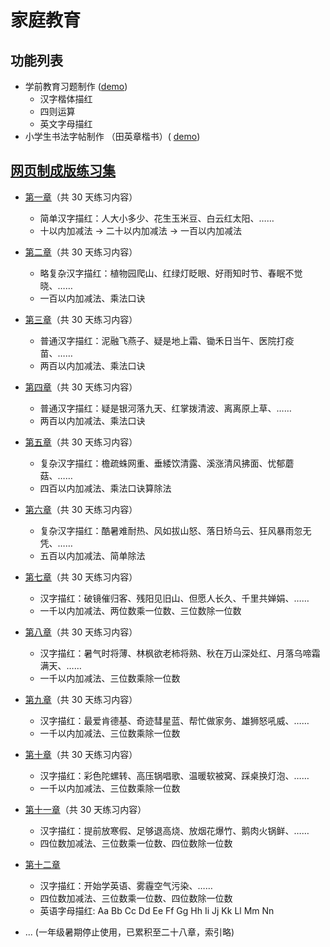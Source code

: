 # 家庭教育

## 功能列表
- 学前教育习题制作 ([demo](https://huangjian.github.io/FamilyEducation/Generator))
    - 汉字楷体描红
    - 四则运算
    - 英文字母描红
- 小学生书法字帖制作 （田英章楷书）( [demo](https://huangjian.github.io/FamilyEducation/Generator/writing-book.html))

## [网页制成版练习集](https://huangjian.github.io/FamilyEducation/)

- [第一章](https://huangjian.github.io/FamilyEducation/Exercise/chapter-1)（共 30 天练习内容）
    - 简单汉字描红：人大小多少、花生玉米豆、白云红太阳、……
    - 十以内加减法 → 二十以内加减法 → 一百以内加减法

- [第二章](https://huangjian.github.io/FamilyEducation/Exercise/chapter-2)（共 30 天练习内容）
    - 略复杂汉字描红：植物园爬山、红绿灯眨眼、好雨知时节、春眠不觉晓、……
    - 一百以内加减法、乘法口诀

- [第三章](https://huangjian.github.io/FamilyEducation/Exercise/chapter-3)（共 30 天练习内容）
    - 普通汉字描红：泥融飞燕子、疑是地上霜、锄禾日当午、医院打疫苗、……
    - 两百以内加减法、乘法口诀

- [第四章](https://huangjian.github.io/FamilyEducation/Exercise/chapter-4)（共 30 天练习内容）
    - 普通汉字描红：疑是银河落九天、红掌拨清波、离离原上草、……
    - 两百以内加减法、乘法口诀

- [第五章](https://huangjian.github.io/FamilyEducation/Exercise/chapter-5)（共 30 天练习内容）
    - 复杂汉字描红：檐疏蛛网重、垂緌饮清露、溪涨清风拂面、忧郁蘑菇、……
    - 四百以内加减法、乘法口诀算除法

- [第六章](https://huangjian.github.io/FamilyEducation/Exercise/chapter-6)（共 30 天练习内容）
    - 复杂汉字描红：酷暑难耐热、风如拔山怒、落日矫乌云、狂风暴雨忽无凭、……
    - 五百以内加减法、简单除法

- [第七章](https://huangjian.github.io/FamilyEducation/Exercise/chapter-7)（共 30 天练习内容）
    - 汉字描红：破镜催归客、残阳见旧山、但愿人长久、千里共婵娟、……
    - 一千以内加减法、两位数乘一位数、三位数除一位数

- [第八章](https://huangjian.github.io/FamilyEducation/Exercise/chapter-8)（共 30 天练习内容）
    - 汉字描红：暑气时将薄、林枫欲老柿将熟、秋在万山深处红、月落乌啼霜满天、……
    - 一千以内加减法、三位数乘除一位数

- [第九章](https://huangjian.github.io/FamilyEducation/Exercise/chapter-9)（共 30 天练习内容）
    - 汉字描红：最爱肯德基、奇迹彗星蓝、帮忙做家务、雄狮怒吼威、……
    - 一千以内加减法、三位数乘除一位数

- [第十章](https://huangjian.github.io/FamilyEducation/Exercise/chapter-10)（共 30 天练习内容）
    - 汉字描红：彩色陀螺转、高压锅唱歌、温暖软被窝、踩桌换灯泡、……
    - 一千以内加减法、三位数乘除一位数

- [第十一章](https://huangjian.github.io/FamilyEducation/Exercise/chapter-11)（共 30 天练习内容）
    - 汉字描红：提前放寒假、足够退高烧、放烟花爆竹、鹅肉火锅鲜、……
    - 四位数加减法、三位数乘一位数、四位数除一位数

- [第十二章](https://huangjian.github.io/FamilyEducation/Exercise/chapter-12)
    - 汉字描红：开始学英语、雾霾空气污染、……
    - 四位数加减法、三位数乘一位数、四位数除一位数
    - 英语字母描红: Aa Bb Cc Dd Ee Ff Gg Hh Ii Jj Kk Ll Mm Nn

- ... (一年级暑期停止使用，已累积至二十八章，索引略)
